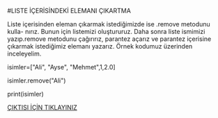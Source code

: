 #LISTE İÇERİSİNDEKİ ELEMANI ÇIKARTMA

Liste içerisinden eleman çıkarmak istediğimizde ise .remove metodunu kulla- nırız. Bunun için listemizi oluştururuz. Daha sonra liste ismimizi yazıp.remove metodunu çağırırız, parantez açarız ve parantez içerisine çıkarmak istediğimiz elemanı yazarız. Örnek kodumuz üzerinden inceleyelim.

isimler=["Ali", "Ayse", "Mehmet",1,2.0]

isimler.remove("Ali")

print(isimler)

<a href="https://github.com/ebrarrkaya/404/blob/9c1389aadfdb76b566905c45d4819101111302e5/SSS.png">ÇIKTISI İÇİN TIKLAYINIZ</a>
